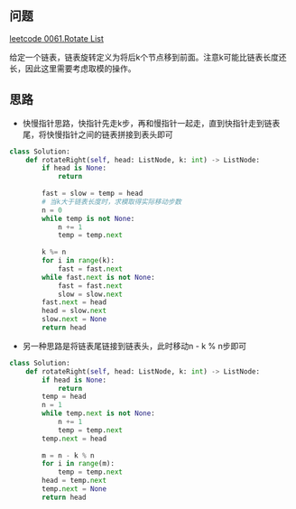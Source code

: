 ## 问题
[leetcode 0061.Rotate List](https://leetcode.com/problems/rotate-list/)

给定一个链表，链表旋转定义为将后k个节点移到前面。注意k可能比链表长度还长，因此这里需要考虑取模的操作。

## 思路
- 快慢指针思路，快指针先走k步，再和慢指针一起走，直到快指针走到链表尾，将快慢指针之间的链表拼接到表头即可
```python
class Solution:
    def rotateRight(self, head: ListNode, k: int) -> ListNode:
        if head is None:
            return
        
        fast = slow = temp = head
        # 当k大于链表长度时，求模取得实际移动步数
        n = 0
        while temp is not None:
            n += 1
            temp = temp.next
            
        k %= n
        for i in range(k):
            fast = fast.next
        while fast.next is not None:
            fast = fast.next
            slow = slow.next
        fast.next = head
        head = slow.next
        slow.next = None
        return head
```

- 另一种思路是将链表尾链接到链表头，此时移动n - k % n步即可
```python
class Solution:
    def rotateRight(self, head: ListNode, k: int) -> ListNode:
        if head is None:
            return
        temp = head
        n = 1
        while temp.next is not None:
            n += 1
            temp = temp.next
        temp.next = head
        
        m = n - k % n
        for i in range(m):
            temp = temp.next
        head = temp.next
        temp.next = None
        return head
```
